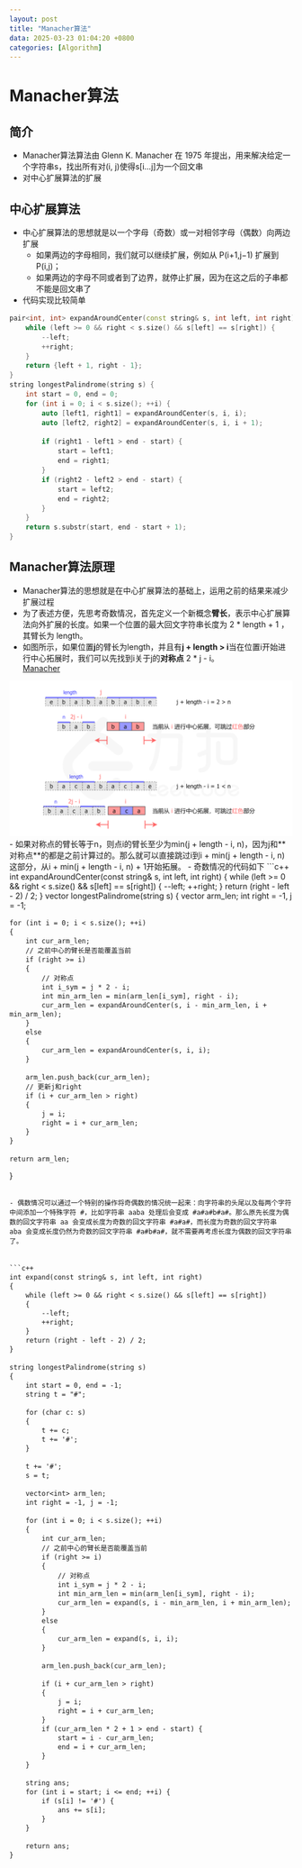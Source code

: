 ```yaml
---
layout: post
title: "Manacher算法"
data: 2025-03-23 01:04:20 +0800
categories: [Algorithm]
---
```

# Manacher算法
## 简介
- Manacher算法算法由 Glenn K. Manacher 在 1975 年提出，用来解决给定一个字符串s，找出所有对(i, j)使得s[i...j]为一个回文串
- 对中心扩展算法的扩展
## 中心扩展算法
- 中心扩展算法的思想就是以一个字母（奇数）或一对相邻字母（偶数）向两边扩展
    - 如果两边的字母相同，我们就可以继续扩展，例如从 P(i+1,j−1) 扩展到 P(i,j)；
    - 如果两边的字母不同或者到了边界，就停止扩展，因为在这之后的子串都不能是回文串了
- 代码实现比较简单

```c++
pair<int, int> expandAroundCenter(const string& s, int left, int right) {
    while (left >= 0 && right < s.size() && s[left] == s[right]) {
        --left;
        ++right;
    }
    return {left + 1, right - 1};
}
string longestPalindrome(string s) {
    int start = 0, end = 0;
    for (int i = 0; i < s.size(); ++i) {
        auto [left1, right1] = expandAroundCenter(s, i, i);
        auto [left2, right2] = expandAroundCenter(s, i, i + 1);

        if (right1 - left1 > end - start) {
            start = left1;
            end = right1;
        }
        if (right2 - left2 > end - start) {
            start = left2;
            end = right2;
        }
    }
    return s.substr(start, end - start + 1);
}
```
## Manacher算法原理
- Manacher算法的思想就是在中心扩展算法的基础上，运用之前的结果来减少扩展过程
- 为了表述方便，先思考奇数情况，首先定义一个新概念**臂长**，表示中心扩展算法向外扩展的长度。如果一个位置的最大回文字符串长度为 2 * length + 1 ，其臂长为 length。
- 如图所示，如果位置**j**的臂长为length，并且有**j + length > i**当在位置i开始进行中心拓展时，我们可以先找到i关于j的**对称点** 2 * j - i。  
[Manacher](/assets/images/Manacher.png)  
<img src="/assets/images/Manacher.png" alt="我的图片">
- 如果对称点的臂长等于n，则点i的臂长至少为min(j + length - i, n)，因为j和**对称点**的都是之前计算过的。那么就可以直接跳过i到i + min(j + length - i, n)这部分，从i + min(j + length - i, n) + 1开始拓展。  
- 奇数情况的代码如下
```c++
int expandAroundCenter(const string& s, int left, int right)
{
    while (left >= 0 && right < s.size() && s[left] == s[right])
    {
        --left;
        ++right;
    }
    return (right - left - 2) / 2;
}
vector<int> longestPalindrome(string s)
{
    vector<int> arm_len;
    int right = -1, j = -1;

    for (int i = 0; i < s.size(); ++i)
    {
        int cur_arm_len;
        // 之前中心的臂长是否能覆盖当前
        if (right >= i)
        {
            // 对称点
            int i_sym = j * 2 - i;
            int min_arm_len = min(arm_len[i_sym], right - i);
            cur_arm_len = expandAroundCenter(s, i - min_arm_len, i + min_arm_len);
        }
        else
        {
            cur_arm_len = expandAroundCenter(s, i, i);
        }

        arm_len.push_back(cur_arm_len);
        // 更新j和right
        if (i + cur_arm_len > right)
        {
            j = i;
            right = i + cur_arm_len;
        }
    }

    return arm_len;
}

```

- 偶数情况可以通过一个特别的操作将奇偶数的情况统一起来：向字符串的头尾以及每两个字符中间添加一个特殊字符 #，比如字符串 aaba 处理后会变成 #a#a#b#a#。那么原先长度为偶数的回文字符串 aa 会变成长度为奇数的回文字符串 #a#a#，而长度为奇数的回文字符串 aba 会变成长度仍然为奇数的回文字符串 #a#b#a#，就不需要再考虑长度为偶数的回文字符串了。


```c++
int expand(const string& s, int left, int right)
{
    while (left >= 0 && right < s.size() && s[left] == s[right])
    {
        --left;
        ++right;
    }
    return (right - left - 2) / 2;
}

string longestPalindrome(string s)
{
    int start = 0, end = -1;
    string t = "#";

    for (char c: s)
    {
        t += c;
        t += '#';
    }

    t += '#';
    s = t;

    vector<int> arm_len;
    int right = -1, j = -1;

    for (int i = 0; i < s.size(); ++i)
    {
        int cur_arm_len;
        // 之前中心的臂长是否能覆盖当前
        if (right >= i)
        {
            // 对称点
            int i_sym = j * 2 - i;
            int min_arm_len = min(arm_len[i_sym], right - i);
            cur_arm_len = expand(s, i - min_arm_len, i + min_arm_len);
        }
        else
        {
            cur_arm_len = expand(s, i, i);
        }

        arm_len.push_back(cur_arm_len);
        
        if (i + cur_arm_len > right)
        {
            j = i;
            right = i + cur_arm_len;
        }
        if (cur_arm_len * 2 + 1 > end - start) {
            start = i - cur_arm_len;
            end = i + cur_arm_len;
        }
    }

    string ans;
    for (int i = start; i <= end; ++i) {
        if (s[i] != '#') {
            ans += s[i];
        }
    }
    
    return ans;
}
```